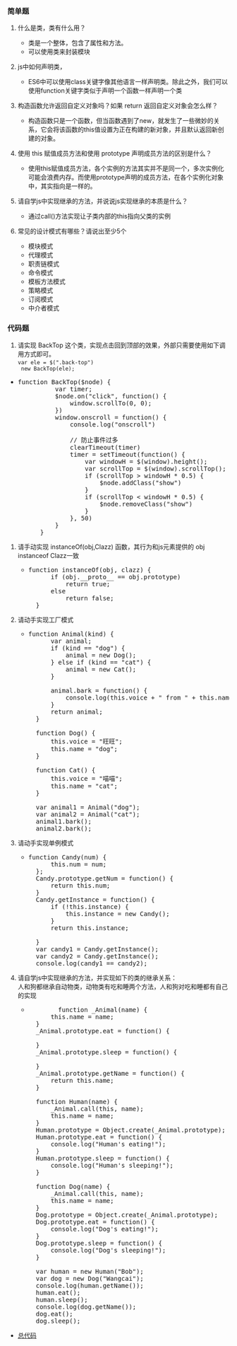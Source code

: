 ### 简单题

1. 什么是类，类有什么用？
    * 类是一个整体，包含了属性和方法。
    * 可以使用类来封装模块

1. js中如何声明类，
    * ES6中可以使用class关键字像其他语言一样声明类。除此之外，我们可以使用function关键字类似于声明一个函数一样声明一个类

1. 构造函数允许返回自定义对象吗？如果 return 返回自定义对象会怎么样？
    * 构造函数只是一个函数，但当函数遇到了new，就发生了一些微妙的关系，它会将该函数的this值设置为正在构建的新对象，并且默认返回新创建的对象。

1. 使用 this 赋值成员方法和使用 prototype 声明成员方法的区别是什么？
    * 使用this赋值成员方法，各个实例的方法其实并不是同一个，多次实例化可能会浪费内存。而使用prototype声明的成员方法，在各个实例化对象中，其实指向是一样的。

1. 请自学js中实现继承的方法，并说说js实现继承的本质是什么？
    * 通过call()方法实现让子类内部的this指向父类的实例

6. 常见的设计模式有哪些？请说出至少5个
    * 模块模式
    * 代理模式
    * 职责链模式
    * 命令模式
    * 模板方法模式
    * 策略模式
    * 订阅模式
    * 中介者模式

### 代码题

1. 请实现 BackTop 这个类，实现点击回到顶部的效果，外部只需要使用如下调用方式即可。</br>
<code>var ele = $(".back-top")</br>
new BackTop(ele);</code>

* <pre>function BackTop($node) {
            var timer;
            $node.on("click", function() {
                window.scrollTo(0, 0);
            })
            window.onscroll = function() {
                console.log("onscroll")

                // 防止事件过多
                clearTimeout(timer)
                timer = setTimeout(function() {
                    var windowH = $(window).height();
                    var scrollTop = $(window).scrollTop();
                    if (scrollTop > windowH * 0.5) {
                        $node.addClass("show")
                    }
                    if (scrollTop < windowH * 0.5) {
                        $node.removeClass("show")
                    }
                }, 50)
            }
        }
</pre>

1. 请手动实现 instanceOf(obj,Clazz) 函数，其行为和js元素提供的 obj instanceof Clazz一致
    * <pre>function instanceOf(obj, clazz) {
            if (obj.__proto__ == obj.prototype)
                return true;
            else
                return false;
        }</pre>

1. 请动手实现工厂模式
    * <pre>function Animal(kind) {
            var animal;
            if (kind == "dog") {
                animal = new Dog();
            } else if (kind == "cat") {
                animal = new Cat();
            }

            animal.bark = function() {
                console.log(this.voice + " from " + this.name + "!");
            }
            return animal;
        }

        function Dog() {
            this.voice = "旺旺";
            this.name = "dog";
        }

        function Cat() {
            this.voice = "喵喵";
            this.name = "cat";
        }

        var animal1 = Animal("dog");
        var animal2 = Animal("cat");
        animal1.bark();
        animal2.bark();</pre>

1. 请动手实现单例模式
    * <pre>function Candy(num) {
            this.num = num;
        };
        Candy.prototype.getNum = function() {
            return this.num;
        }
        Candy.getInstance = function() {
            if (!this.instance) {
                this.instance = new Candy();
            }
            return this.instance;

        }
        var candy1 = Candy.getInstance();
        var candy2 = Candy.getInstance();
        console.log(candy1 == candy2);</pre>

5. 请自学js中实现继承的方法，并实现如下的类的继承关系：</br>人和狗都继承自动物类，动物类有吃和睡两个方法，人和狗对吃和睡都有自己的实现
    * <pre>        function _Animal(name) {
            this.name = name;
        }
        _Animal.prototype.eat = function() {

        }
        _Animal.prototype.sleep = function() {

        }
        _Animal.prototype.getName = function() {
            return this.name;
        }

        function Human(name) {
            _Animal.call(this, name);
            this.name = name;
        }
        Human.prototype = Object.create(_Animal.prototype);
        Human.prototype.eat = function() {
            console.log("Human's eating!");
        }
        Human.prototype.sleep = function() {
            console.log("Human's sleeping!");
        }

        function Dog(name) {
            _Animal.call(this, name);
            this.name = name;
        }
        Dog.prototype = Object.create(_Animal.prototype);
        Dog.prototype.eat = function() {
            console.log("Dog's eating!");
        }
        Dog.prototype.sleep = function() {
            console.log("Dog's sleeping!");
        }

        var human = new Human("Bob");
        var dog = new Dog("Wangcai");
        console.log(human.getName());
        human.eat();
        human.sleep();
        console.log(dog.getName());
        dog.eat();
        dog.sleep();</pre>

* [总代码](https://github.com/a735315482/mfs-homework/blob/master/41-50/47%E9%9D%A2%E5%90%91%E5%AF%B9%E8%B1%A1%E5%92%8C%E8%AE%BE%E8%AE%A1%E6%A8%A1%E5%BC%8F.html)